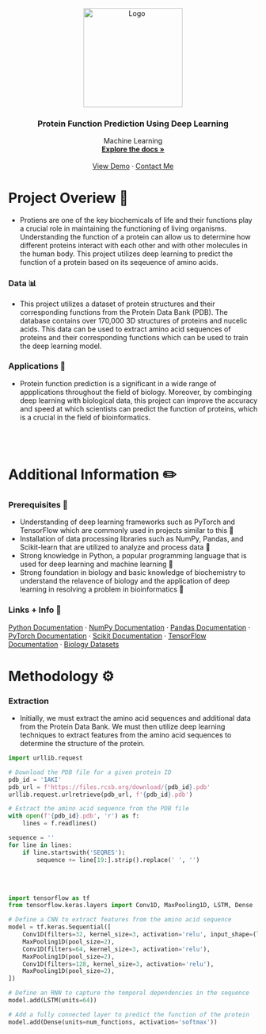 <div align="center">
  <a href="https://github.com/">
    <img src="https://user-images.githubusercontent.com/128609917/231207437-1c16b53c-40c1-4d5f-9431-269e2c083816.png" alt="Logo" width="200" height="auto">
  </a>  
  
  <h3 align="center">Protein Function Prediction Using Deep Learning</h3>

  <p align="center">
    Machine Learning 
    <br />
    <a href="https://github.com/"><strong>Explore the docs »</strong></a>
    <br />
    <br />
    <a href="https://github.com/">View Demo</a>
    ·
    <a href="https://github.com/othneildrew/">Contact Me</a>
  </p>
</div>


# Project Overiew 👀 
* Protiens are one of the key biochemicals of life and their functions play a crucial role in maintaining the functioning of living organisms. Understanding the function of a protein can allow us to determine how different proteins interact with each other and with other molecules in the human body. This project utilizes deep learning to predict the function of a protein based on its seqeuence of amino acids. 

### Data 📊
* This project utilizes a dataset of protein structures and their corresponding functions from the Protein Data Bank (PDB). The database contains over 170,000 3D structures of proteins and nucelic acids. This data can be used to extract amino acid sequences of proteins and their corresponding functions which can be used to train the deep learning model.

### Applications 🧪
* Protein function prediction is a significant in a wide range of appplications throughout the field of biology. Moreover, by combinging deep learning with biological data, this project can improve the accuracy and speed at which scientists can predict the function of proteins, which is a crucial in the field of bioinformatics. 

<br></br>

# Additional Information ✏️

### Prerequisites 🚩

* Understanding of deep learning frameworks such as PyTorch and TensorFlow which are commonly used in projects similar to this 🤖
* Installation of data processing libraries such as NumPy, Pandas, and Scikit-learn that are utilized to analyze and process data 💾
* Strong knowledge in Python, a popular programming language that is used for deep learning and machine learning 🐍
* Strong foundation in biology and basic knowledge of biochemistry to understand the relavence of biology and the application of deep learning in resolving a problem in bioinformatics 🔬

### Links + Info 🔗 
<p align = "center">

<a href="https://www.python.org/doc/">Python Documentation</a>
·
 <a href="https://numpy.org/doc/">NumPy Documentation</a>
·
<a href="https://pandas.pydata.org/docs/Pandas">Pandas Documentation</a>
·
<a href="https://pytorch.org/docs/stable/index.html">PyTorch Documentation</a>
·
<a href="https://scikit-learn.org/stable/">Scikit Documentation</a>
·
<a href="https://www.tensorflow.org/api_docs">TensorFlow Documentation</a>
·
<a href="https://paperswithcode.com/datasets?mod=biology">Biology Datasets</a>



# Methodology ⚙️

### **Extraction**
* Initially, we must extract the amino acid sequences and additional data from the Protein Data Bank. We must then utilize deep learning techniques to extract features from the amino acid sequences to determine the structure of the protein.

``` python
import urllib.request

# Download the PDB file for a given protein ID
pdb_id = '1AKI'
pdb_url = f'https://files.rcsb.org/download/{pdb_id}.pdb'
urllib.request.urlretrieve(pdb_url, f'{pdb_id}.pdb')

# Extract the amino acid sequence from the PDB file
with open(f'{pdb_id}.pdb', 'r') as f:
    lines = f.readlines()

sequence = ''
for line in lines:
    if line.startswith('SEQRES'):
        sequence += line[19:].strip().replace(' ', '')
```
<br></br>

``` python
import tensorflow as tf
from tensorflow.keras.layers import Conv1D, MaxPooling1D, LSTM, Dense

# Define a CNN to extract features from the amino acid sequence
model = tf.keras.Sequential([
    Conv1D(filters=32, kernel_size=3, activation='relu', input_shape=(len(sequence), 1)),
    MaxPooling1D(pool_size=2),
    Conv1D(filters=64, kernel_size=3, activation='relu'),
    MaxPooling1D(pool_size=2),
    Conv1D(filters=128, kernel_size=3, activation='relu'),
    MaxPooling1D(pool_size=2),
])

# Define an RNN to capture the temporal dependencies in the sequence
model.add(LSTM(units=64))

# Add a fully connected layer to predict the function of the protein
model.add(Dense(units=num_functions, activation='softmax'))


```

